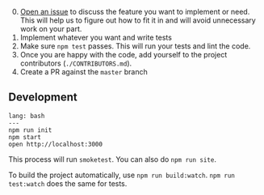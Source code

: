 0. [Open an issue](https://github.com/antwarjs/antwar/issues) to discuss the feature you want to implement or need. This will help us to figure out how to fit it in and will avoid unnecessary work on your part.
1. Implement whatever you want and write tests
2. Make sure `npm test` passes. This will run your tests and lint the code.
3. Once you are happy with the code, add yourself to the project contributors (`./CONTRIBUTORS.md`).
4. Create a PR against the `master` branch

## Development

```code
lang: bash
---
npm run init
npm start
open http://localhost:3000
```

This process will run `smoketest`. You can also do `npm run site`.

To build the project automatically, use `npm run build:watch`. `npm run test:watch` does the same for tests.
